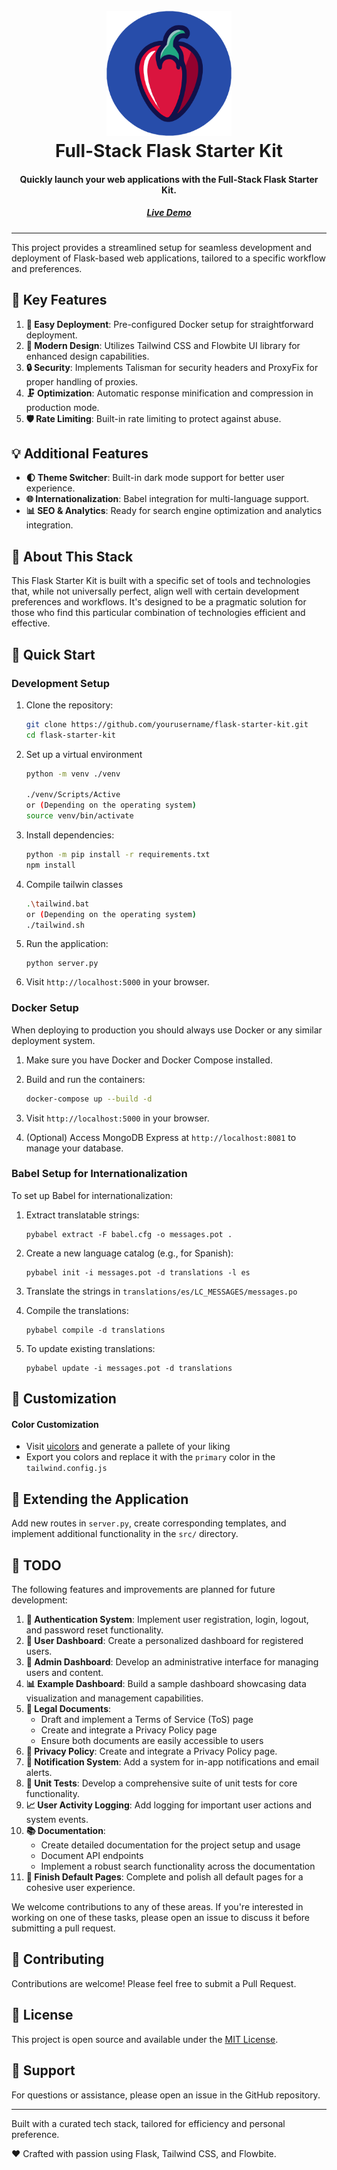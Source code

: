 <h1 align="center">
  <br>
  <a href="https://example.com/">
    <img src="assets/logo.png" alt="Full-Stack Flask Starter Kit Logo" width=200 height=200>
  </a>
  <br>
  Full-Stack Flask Starter Kit
  <br>
</h1>

<h4 align="center">Quickly launch your web applications with the Full-Stack Flask Starter Kit.</h4>
<h5 align="center">
<a href="https://flaskstarter.com">
   Live Demo
</a>
</h5>

---

This project provides a streamlined setup for seamless development and deployment of Flask-based web applications, tailored to a specific workflow and preferences.

## 🌟 Key Features

1. **🚀 Easy Deployment**: Pre-configured Docker setup for straightforward deployment.
2. **🎨 Modern Design**: Utilizes Tailwind CSS and Flowbite UI library for enhanced design capabilities.
3. **🔒 Security**: Implements Talisman for security headers and ProxyFix for proper handling of proxies.
4. **🗜️ Optimization**: Automatic response minification and compression in production mode.
5. **🛡️ Rate Limiting**: Built-in rate limiting to protect against abuse.

## 💡 Additional Features

- **🌓 Theme Switcher**: Built-in dark mode support for better user experience.
- **🌐 Internationalization**: Babel integration for multi-language support.
- **📊 SEO & Analytics**: Ready for search engine optimization and analytics integration.

## 🧰 About This Stack

This Flask Starter Kit is built with a specific set of tools and technologies that, while not universally perfect, align well with certain development preferences and workflows. It's designed to be a pragmatic solution for those who find this particular combination of technologies efficient and effective.

## 🚀 Quick Start

### Development Setup

1. Clone the repository:
   ```bash
   git clone https://github.com/yourusername/flask-starter-kit.git
   cd flask-starter-kit
   ```

2. Set up a virtual environment
   ```bash
   python -m venv ./venv
   
   ./venv/Scripts/Active
   or (Depending on the operating system)
   source venv/bin/activate
   ```

3. Install dependencies:
   ```bash
   python -m pip install -r requirements.txt
   npm install
   ```

4. Compile tailwin classes
   ```bash
   .\tailwind.bat
   or (Depending on the operating system)
   ./tailwind.sh
   ```

5. Run the application:
   ```
   python server.py
   ```

6. Visit `http://localhost:5000` in your browser.

### Docker Setup

When deploying to production you should always use Docker or any similar deployment system.

1. Make sure you have Docker and Docker Compose installed.

2. Build and run the containers:
   ```bash
   docker-compose up --build -d
   ```

3. Visit `http://localhost:5000` in your browser.

4. (Optional) Access MongoDB Express at `http://localhost:8081` to manage your database.

### Babel Setup for Internationalization

To set up Babel for internationalization:

1. Extract translatable strings:
   ```
   pybabel extract -F babel.cfg -o messages.pot .
   ```

2. Create a new language catalog (e.g., for Spanish):
   ```
   pybabel init -i messages.pot -d translations -l es
   ```

3. Translate the strings in `translations/es/LC_MESSAGES/messages.po`

4. Compile the translations:
   ```
   pybabel compile -d translations
   ```

5. To update existing translations:
   ```
   pybabel update -i messages.pot -d translations
   ```

## 🎨 Customization

#### Color Customization
- Visit [uicolors](https://uicolors.app/create) and generate a pallete of your liking
- Export you colors and replace it with the `primary` color in the `tailwind.config.js`

## 🧩 Extending the Application

Add new routes in `server.py`, create corresponding templates, and implement additional functionality in the `src/` directory.

## 📝 TODO

The following features and improvements are planned for future development:

1. **🔐 Authentication System**: Implement user registration, login, logout, and password reset functionality.
2. **👤 User Dashboard**: Create a personalized dashboard for registered users.
3. **👑 Admin Dashboard**: Develop an administrative interface for managing users and content.
4. **📊 Example Dashboard**: Build a sample dashboard showcasing data visualization and management capabilities.
5. **📜 Legal Documents**: 
   - Draft and implement a Terms of Service (ToS) page
   - Create and integrate a Privacy Policy page
   - Ensure both documents are easily accessible to users
6. **🔏 Privacy Policy**: Create and integrate a Privacy Policy page.
7. **🔔 Notification System**: Add a system for in-app notifications and email alerts.
8. **🧪 Unit Tests**: Develop a comprehensive suite of unit tests for core functionality.
9. **📈 User Activity Logging**: Add logging for important user actions and system events.
10. **📚 Documentation**: 
    - Create detailed documentation for the project setup and usage
    - Document API endpoints
    - Implement a robust search functionality across the documentation
11. **🏁 Finish Default Pages**: Complete and polish all default pages for a cohesive user experience.

We welcome contributions to any of these areas. If you're interested in working on one of these tasks, please open an issue to discuss it before submitting a pull request.

## 🤝 Contributing

Contributions are welcome! Please feel free to submit a Pull Request.

## 📄 License

This project is open source and available under the [MIT License](LICENSE).

## 🙋 Support

For questions or assistance, please open an issue in the GitHub repository.

---

Built with a curated tech stack, tailored for efficiency and personal preference.

❤️ Crafted with passion using Flask, Tailwind CSS, and Flowbite.